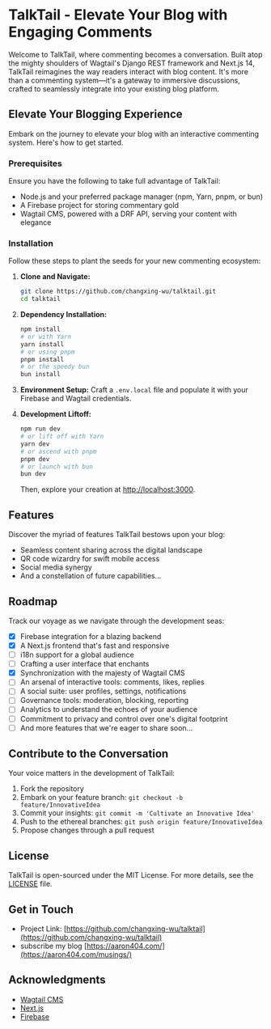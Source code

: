 
# TalkTail - Elevate Your Blog with Engaging Comments

Welcome to TalkTail, where commenting becomes a conversation. Built atop the mighty shoulders of Wagtail's Django REST framework and Next.js 14, TalkTail reimagines the way readers interact with blog content. It's more than a commenting system—it's a gateway to immersive discussions, crafted to seamlessly integrate into your existing blog platform.

## Elevate Your Blogging Experience

Embark on the journey to elevate your blog with an interactive commenting system. Here's how to get started.

### Prerequisites

Ensure you have the following to take full advantage of TalkTail:

- Node.js and your preferred package manager (npm, Yarn, pnpm, or bun)
- A Firebase project for storing commentary gold
- Wagtail CMS, powered with a DRF API, serving your content with elegance

### Installation

Follow these steps to plant the seeds for your new commenting ecosystem:

1. **Clone and Navigate:**
   ```bash
   git clone https://github.com/changxing-wu/talktail.git
   cd talktail
   ```

2. **Dependency Installation:**
   ```bash
   npm install
   # or with Yarn
   yarn install
   # or using pnpm
   pnpm install
   # or the speedy bun
   bun install
   ```

3. **Environment Setup:**
   Craft a `.env.local` file and populate it with your Firebase and Wagtail credentials.

4. **Development Liftoff:**
   ```bash
   npm run dev
   # or lift off with Yarn
   yarn dev
   # or ascend with pnpm
   pnpm dev
   # or launch with bun
   bun dev
   ```
   Then, explore your creation at [http://localhost:3000](http://localhost:3000).

## Features

Discover the myriad of features TalkTail bestows upon your blog:

- Seamless content sharing across the digital landscape
- QR code wizardry for swift mobile access
- Social media synergy
- And a constellation of future capabilities...

## Roadmap

Track our voyage as we navigate through the development seas:

- [x] Firebase integration for a blazing backend
- [x] A Next.js frontend that's fast and responsive
- [ ] i18n support for a global audience
- [ ] Crafting a user interface that enchants
- [x] Synchronization with the majesty of Wagtail CMS
- [ ] An arsenal of interactive tools: comments, likes, replies
- [ ] A social suite: user profiles, settings, notifications
- [ ] Governance tools: moderation, blocking, reporting
- [ ] Analytics to understand the echoes of your audience
- [ ] Commitment to privacy and control over one's digital footprint
- [ ] And more features that we're eager to share soon...

## Contribute to the Conversation

Your voice matters in the development of TalkTail:

1. Fork the repository
2. Embark on your feature branch: `git checkout -b feature/InnovativeIdea`
3. Commit your insights: `git commit -m 'Cultivate an Innovative Idea'`
4. Push to the ethereal branches: `git push origin feature/InnovativeIdea`
5. Propose changes through a pull request

## License

TalkTail is open-sourced under the MIT License. For more details, see the [LICENSE](LICENSE) file.

## Get in Touch

- Project Link: [https://github.com/changxing-wu/talktail](https://github.com/changxing-wu/talktail)
- subscribe my blog [https://aaron404.com/](https://aaron404.com/musings/)

## Acknowledgments

- [Wagtail CMS](https://wagtail.io/)
- [Next.js](https://nextjs.org/)
- [Firebase](https://firebase.google.com/)
